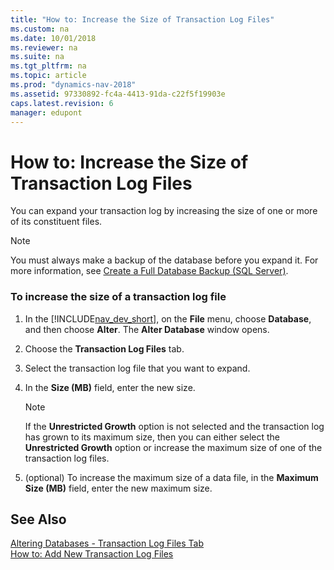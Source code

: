 ```yaml
---
title: "How to: Increase the Size of Transaction Log Files"
ms.custom: na
ms.date: 10/01/2018
ms.reviewer: na
ms.suite: na
ms.tgt_pltfrm: na
ms.topic: article
ms.prod: "dynamics-nav-2018"
ms.assetid: 97330892-fc4a-4413-91da-c22f5f19903e
caps.latest.revision: 6
manager: edupont
---
```

# How to: Increase the Size of Transaction Log Files
You can expand your transaction log by increasing the size of one or more of its constituent files.  
  
> [!NOTE]  
>  You must always make a backup of the database before you expand it. For more information, see [Create a Full Database Backup \(SQL Server\)](https://go.microsoft.com/fwlink/?LinkID=296465).  
  
### To increase the size of a transaction log file  
  
1.  In the [!INCLUDE[nav_dev_short](includes/nav_dev_short_md.md)], on the **File** menu, choose **Database**, and then choose **Alter**. The **Alter Database** window opens.  
  
2.  Choose the **Transaction Log Files** tab.  
  
3.  Select the transaction log file that you want to expand.  
  
4.  In the **Size \(MB\)** field, enter the new size.  
  
    > [!NOTE]  
    >  If the **Unrestricted Growth** option is not selected and the transaction log has grown to its maximum size, then you can either select the **Unrestricted Growth** option or increase the maximum size of one of the transaction log files.  
  
5.  \(optional\) To increase the maximum size of a data file, in the **Maximum Size \(MB\)** field, enter the new maximum size.  
  
## See Also  
 [Altering Databases - Transaction Log Files Tab](Altering-Databases---Transaction-Log-Files-Tab.md)   
 [How to: Add New Transaction Log Files](How-to--Add-New-Transaction-Log-Files.md)